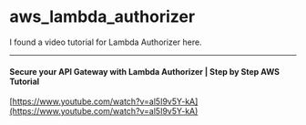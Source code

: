 # aws_lambda_authorizer

I found a video tutorial for Lambda Authorizer here.


---
#### Secure your API Gateway with Lambda Authorizer | Step by Step AWS Tutorial
[https://www.youtube.com/watch?v=al5I9v5Y-kA](https://www.youtube.com/watch?v=al5I9v5Y-kA)

